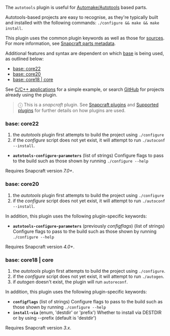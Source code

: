 The `autotools` plugin is useful for [Automake/Autotools](https://www.gnu.org/software/automake/) based parts.

Autotools-based projects are easy to recognise, as they're typically built and installed with the following commands: `./configure && make && make install`.

This plugin uses the common plugin keywords as well as those for [sources](/t/snapcraft-parts-metadata/8336#heading--source). For more information, see [Snapcraft parts metadata](/t/snapcraft-parts-metadata/8336).

Additional features and syntax are dependent on which [base](/t/base-snaps/11198) is being used, as outlined below:

- [base: core22](#heading--core22)
- [base: core20](#heading--core20)
- [base: core18 | core](#heading--core18)

See [C/C++ applications](/t/c-c-applications/7817) for a simple example, or search [GitHub](https://github.com/search?q=path%3Asnapcraft.yaml+%22plugin%3A+autotools%22&type=Code) for projects already using the plugin.

> ⓘ  This is a *snapcraft* plugin. See [Snapcraft plugins](/t/snapcraft-plugins/4284) and [Supported plugins](/t/supported-plugins/8080) for further details on how plugins are used.

<h3 id='heading--core22'>base: core22</h3>

1. the *autotools* plugin first attempts to build the project using `./configure`
2. if the *configure* script does not yet exist, it will attempt to run `./autoconf --install`.

- **`autotools-configure-parameters`** (list of strings)
     Configure flags to pass to the build such as those shown by running `./configure --help`

Requires Snapcraft version _7.0+_.

<h3 id='heading--core20'>base: core20</h3>

1. the *autotools* plugin first attempts to build the project using `./configure`
1. if the *configure* script does not yet exist, it will attempt to run `./autoconf --install`.

In addition, this plugin uses the following plugin-specific keywords:

- **`autotools-configure-parameters`** (previously _configflags_) (list of strings)
     Configure flags to pass to the build such as those shown by running `./configure --help`

Requires Snapcraft version _4.0+_.

<h3 id='heading--core18'>base: core18 | core</h3>

1. the *autotools* plugin first attempts to build the project using `./configure`.
1. if the *configure* script does not yet exist, it will attempt to run `./autogen`.
1. if *autogen* doesn't exist, the plugin will run `autoreconf`.

In addition, this plugin uses the following plugin-specific keywords:

- **`configflags`** (list of strings)
     Configure flags to pass to the build such as those shown by running `./configure --help`
- **`install-via`** (enum, 'destdir' or 'prefix')
     Whether to install via DESTDIR or by using --prefix (default is
      'destdir')

Requires Snapcraft version _3.x_.